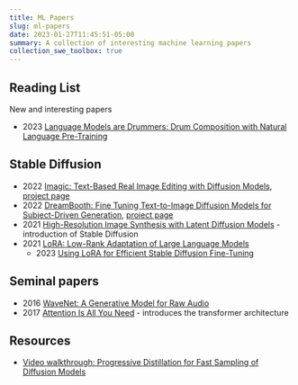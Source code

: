 ```yaml
---
title: ML Papers
slug: ml-papers
date: 2023-01-27T11:45:51-05:00
summary: A collection of interesting machine learning papers
collection_swe_toolbox: true
---
```


## Reading List

New and interesting papers

- 2023 [Language Models are Drummers: Drum Composition with Natural Language Pre-Training](https://arxiv.org/abs/2301.01162)

## Stable Diffusion

- 2022 [Imagic: Text-Based Real Image Editing with Diffusion Models](https://arxiv.org/abs/2210.09276), [project page](https://imagic-editing.github.io)
- 2022 [DreamBooth: Fine Tuning Text-to-Image Diffusion Models for Subject-Driven Generation](https://arxiv.org/abs/2208.12242), [project page](https://dreambooth.github.io/)
- 2021 [High-Resolution Image Synthesis with Latent Diffusion Models](https://arxiv.org/abs/2112.10752) - introduction of Stable Diffusion
- 2021 [LoRA: Low-Rank Adaptation of Large Language Models](https://arxiv.org/abs/2106.09685)
  - 2023 [Using LoRA for Efficient Stable Diffusion Fine-Tuning](https://huggingface.co/blog/lora)

## Seminal papers

- 2016 [WaveNet: A Generative Model for Raw Audio](https://arxiv.org/abs/1609.03499)
- 2017 [Attention Is All You Need](https://arxiv.org/abs/1706.03762) - introduces the transformer architecture

## Resources

- [Video walkthrough: Progressive Distillation for Fast Sampling of Diffusion Models](https://www.youtube.com/watch?v=ZXuK6IRJlnk)
